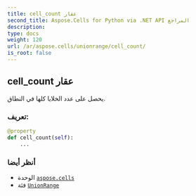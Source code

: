 ```yaml
---
title: cell_count عقار
second_title: Aspose.Cells for Python via .NET API المراجع
description:
type: docs
weight: 120
url: /ar/aspose.cells/unionrange/cell_count/
is_root: false
---
```

##  cell_count عقار

يحصل على عدد الخلايا كلها في النطاق.
###  تعريف:
```python
@property
def cell_count(self):
    ...
```

###  أنظر أيضا
* الوحدة [`aspose.cells`](../../)
* فئة [`UnionRange`](/cells/python-net/ar/aspose.cells/unionrange)
